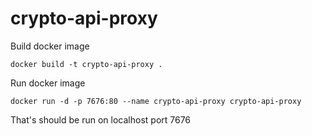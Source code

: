 # crypto-api-proxy
Build docker image
```
docker build -t crypto-api-proxy .
```

Run docker image
```
docker run -d -p 7676:80 --name crypto-api-proxy crypto-api-proxy
```

That's should be run on localhost port 7676